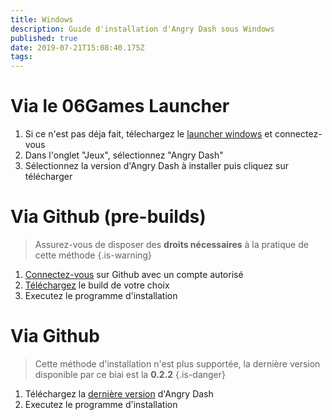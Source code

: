 ```yaml
---
title: Windows
description: Guide d'installation d'Angry Dash sous Windows
published: true
date: 2019-07-21T15:08:40.175Z
tags: 
---
```


# Via le 06Games Launcher
1. Si ce n'est pas déja fait, télechargez le [launcher windows](https://06games.ddns.net/Projects/App/06Games%20Launcher/down.php) et connectez-vous
2. Dans l'onglet "Jeux", sélectionnez "Angry Dash"
3. Sélectionnez la version d'Angry Dash à installer puis cliquez sur télécharger

# Via Github (pre-builds)
> Assurez-vous de disposer des **droits nécessaires** à la pratique de cette méthode
{.is-warning}

1. [Connectez-vous](https://github.com/login) sur Github avec un compte autorisé
2. [Téléchargez](https://github.com/06Games/Angry_Dash/releases) le build de votre choix
3. Executez le programme d'installation

# Via Github
> Cette méthode d'installation n'est plus supportée, la dernière version disponible par ce biai est la **0.2.2**
{.is-danger}

1. Téléchargez la [dernière version](https://github.com/06-Games/Angry-Dash/releases/latest) d'Angry Dash
2. Executez le programme d'installation